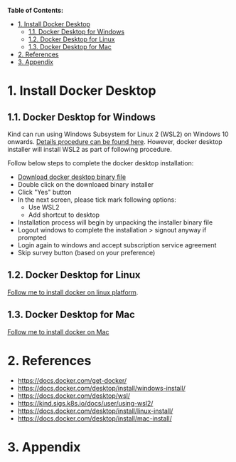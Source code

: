 **Table of Contents:**
- [1. Install Docker Desktop](#1-install-docker-desktop)
  - [1.1. Docker Desktop for Windows](#11-docker-desktop-for-windows)
  - [1.2. Docker Desktop for Linux](#12-docker-desktop-for-linux)
  - [1.3. Docker Desktop for Mac](#13-docker-desktop-for-mac)
- [2. References](#2-references)
- [3. Appendix](#3-appendix)


# 1. Install Docker Desktop

## 1.1. Docker Desktop for Windows 

Kind can run using Windows Subsystem for Linux 2 (WSL2) on Windows 10 onwards. [Details procedure can be found here](https://kind.sigs.k8s.io/docs/user/using-wsl2/). However, docker desktop installer will install WSL2 as part of following procedure. 


Follow below steps to complete the docker desktop installation: 
- [Download docker desktop binary file](https://docs.docker.com/desktop/install/windows-install/)
- Double click on the downloaed binary installer
- Click "Yes" button
- In the next screen, please tick mark following options:  
  - Use WSL2
  - Add shortcut to desktop
- Installation process will begin by unpacking the installer binary file
- Logout windows to complete the installation > signout anyway if prompted
- Login again to windows and accept subscription service agreement 
- Skip survey button (based on your preference)


## 1.2. Docker Desktop for Linux

[Follow me to install docker on linux platform](https://docs.docker.com/desktop/install/linux-install/).


## 1.3. Docker Desktop for Mac
[Follow me to install docker on Mac](https://docs.docker.com/desktop/install/mac-install/)




# 2. References
- https://docs.docker.com/get-docker/
- https://docs.docker.com/desktop/install/windows-install/
- https://docs.docker.com/desktop/wsl/
- https://kind.sigs.k8s.io/docs/user/using-wsl2/
- https://docs.docker.com/desktop/install/linux-install/
- https://docs.docker.com/desktop/install/mac-install/


# 3. Appendix